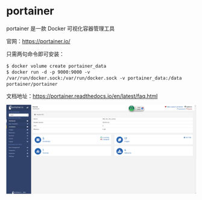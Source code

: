 # portainer 

portainer 是一款 Docker 可视化容器管理工具

官网：https://portainer.io/

只需两句命令即可安装：

````shell
$ docker volume create portainer_data
$ docker run -d -p 9000:9000 -v /var/run/docker.sock:/var/run/docker.sock -v portainer_data:/data portainer/portainer
````

文档地址：https://portainer.readthedocs.io/en/latest/faq.html

![52406711618](assets/1524067116183.png)